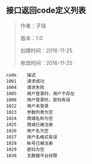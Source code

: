 ## 接口返回code定义列表

> 作者：子铭
>
> 版本：1.0
>
> 创建时间：2016-11-25
>
> 修改时间：2016-11-25



```
code	描述
1001	请求成功
1004	请求失败
1005    用户登录时，用户不存在
1006    用户登录时，密码有误
1022	用户未登录
1023	参数列表为空
1024	商城名称为空
1025	商城已被注册
1026	用户名为空
1027	用户名格式有误
1028	帐号已被注册
1029	密码为空
1030    无数据平台权限 
```

